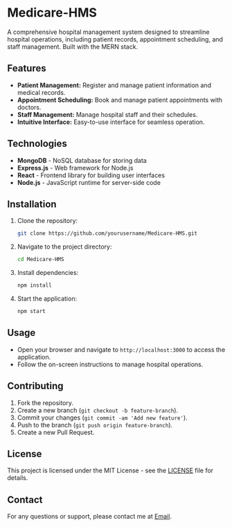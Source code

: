 
# Medicare-HMS

A comprehensive hospital management system designed to streamline hospital operations, including patient records, appointment scheduling, and staff management. Built with the MERN stack.

## Features

- **Patient Management:** Register and manage patient information and medical records.
- **Appointment Scheduling:** Book and manage patient appointments with doctors.
- **Staff Management:** Manage hospital staff and their schedules.
- **Intuitive Interface:** Easy-to-use interface for seamless operation.

## Technologies

- **MongoDB** - NoSQL database for storing data
- **Express.js** - Web framework for Node.js
- **React** - Frontend library for building user interfaces
- **Node.js** - JavaScript runtime for server-side code

## Installation

1. Clone the repository:
   ```bash
   git clone https://github.com/yourusername/Medicare-HMS.git
   ```
2. Navigate to the project directory:
   ```bash
   cd Medicare-HMS
   ```
3. Install dependencies:
   ```bash
   npm install
   ```
4. Start the application:
   ```bash
   npm start
   ```

## Usage

- Open your browser and navigate to `http://localhost:3000` to access the application.
- Follow the on-screen instructions to manage hospital operations.

## Contributing

1. Fork the repository.
2. Create a new branch (`git checkout -b feature-branch`).
3. Commit your changes (`git commit -am 'Add new feature'`).
4. Push to the branch (`git push origin feature-branch`).
5. Create a new Pull Request.

## License

This project is licensed under the MIT License - see the [LICENSE](LICENSE) file for details.

## Contact

For any questions or support, please contact me at [Email](mailto:iamabhishek.tiwari23@gmail.com).
